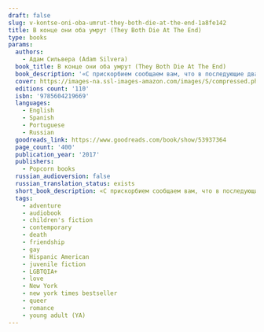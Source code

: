 ```yaml
---
draft: false
slug: v-kontse-oni-oba-umrut-they-both-die-at-the-end-1a8fe142
title: В конце они оба умрут (They Both Die At The End)
type: books
params:
  authors:
    - Адам Сильвера (Adam Silvera)
  book_title: В конце они оба умрут (They Both Die At The End)
  book_description: '«С прискорбием сообщаем вам, что в последующие двадцать четыре часа вас постигнет   безвременная смерть. Приносим глубочайшие соболезнования вашим родным и близким…» Однажды ночью сотрудники «Отдела Смерти» звонят Матео Торресу и Руфусу Эметерио, чтобы сообщить им плохие новости: сегодня они умрут. Матео и Руфус не знакомы, но оба по разным причинам ищут себе друга, с которым проведут Последний День. К счастью, специально для этого есть приложение «Последний друг», которое помогает им встретиться и вместе прожить целую жизнь за один день. Вдохновляющая и душераздирающая, очаровательная и жуткая — эта книга напоминает о том, что нет жизни без смерти, любви без потери и что даже за один день можно изменить свой мир.'
  cover: https://images-na.ssl-images-amazon.com/images/S/compressed.photo.goodreads.com/books/1494333138i/33385229.jpg
  editions count: '110'
  isbn: '9785604219669'
  languages:
    - English
    - Spanish
    - Portuguese
    - Russian
  goodreads_link: https://www.goodreads.com/book/show/53937364
  page_count: '400'
  publication_year: '2017'
  publishers:
    - Popcorn books
  russian_audioversion: false
  russian_translation_status: exists
  short_book_description: «С прискорбием сообщаем вам, что в последующие двадцать четыре часа вас постигнет безвременная смерть. Приносим глубочайшие соболезнования вашим родным и близким…»
  tags:
    - adventure
    - audiobook
    - children's fiction
    - contemporary
    - death
    - friendship
    - gay
    - Hispanic American
    - juvenile fiction
    - LGBTQIA+
    - love
    - New York
    - new york times bestseller
    - queer
    - romance
    - young adult (YA)
---
```

